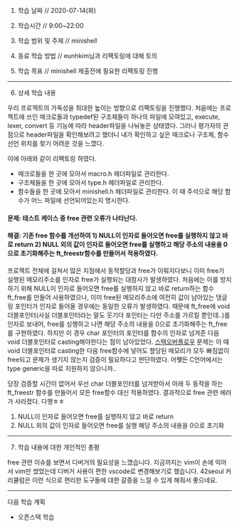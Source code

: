 1. 학습 날짜 // 2020-07-14(화)

2. 학습시간 // 9:00~22:00

3. 학습 범위 및 주제 // minishell

4. 동료 학습 방법 // eunhkim님과 리팩토링에 대해 토의

5. 학습 목표 // minishell 제출전에 필요한 리팩토링 진행

---

6. 상세 학습 내용

우리 프로젝트의 가독성을 최대한 높이는 방향으로 리팩토링을 진행했다.
처음에는 프로젝트에 쓰인 매크로들과 typedef된 구조체들이 하나의 파일에 모여있고, execute, lexer, convert 등 기능에 따라 header파일을 나눠놓은 상태였다.
그러나 평가자의 관점으로 header파일을 확인해보려고 했더니 내가 확인하고 싶은 매크로나 구조체, 함수 선언 위치를 찾기 어려운 것을 느꼈다.

이에 아래와 같이 리팩토링 하였다.
- 매크로들을 한 곳에 모아서 macro.h 헤더파일로 관리한다.
- 구조체들을 한 곳에 모아서 type.h 헤더파일로 관리한다.
- 함수들을 한 곳에 모아서 minishell.h 헤더파일로 관리한다. 이 때 주석으로 해당 함수가 어느 파일에 선언되어있는지 명시한다.

#### 문제: 테스트 케이스 중 free 관련 오류가 나타난다.
#### 해결: 기존 free 함수를 개선하여 1) NULL이 인자로 들어오면 free를 실행하지 않고 바로 return 2) NULL 외의 값이 인자로 들어오면 free를 실행하고 해당 주소의 내용을 0으로 초기화해주는 ft_freestr함수를 만들어서 적용하였다.

프로젝트 전체에 걸쳐서 많은 지점에서 동적할당과 free가 이뤄지다보니 이미 free가 실행된 메모리주소를 인자로 free가 실행되는 대참사가 발생하였다.
처음에는 이를 방지하기 위해 NULL이 인자로 들어오면 free를 실행하지 않고 바로 return하는 함수 ft_free를 만들어 사용하였으나, 이미 free된 메모리주소에 여전히 값이 남아있는 댕글링 포인터가 인자로 들어올 경우에는 동일한 오류가 발생하였다.
때문에 ft_free에 void 더블포인터(사실 더블포인터라는 말도 웃기다 포인터는 다만 주소를 가르킬 뿐인데..)를 인자로 보내어, free를 싱행하고 나면 해당 주소의 내용을 0으로 초기화해주는 ft_free를 구현하였다.
하지만 이 경우 char 포인터의 포인터를 함수의 인자로 넘겨준 다음 void 더블포인터로 casting해야한다는 점이 남아있었다.
[스택오버플로우](https://stackoverflow.com/questions/48471805/is-it-safe-to-use-void-when-freeing-double-pointers-of-other-types)
문제는 이 때 void 더블포인터로 casting한 다음 free함수에 넣어도 할당된 메모리가 모두 빠짐없이 free되고 문제가 생기지 않는지 검증이 필요하다고 판단하였다.
어쨎든 C언어에서는 type generic을 따로 지원하지 않으니까..

당장 검증할 시간이 없어서 우선 char 더블포인터를 넘겨받아서 아래 두 동작을 하는 ft_freestr 함수를 만들어서 모든 free함수 대신 적용하였다. 결과적으로 free 관련 에러가 사라졌다. 다행ㅎㅎ
1) NULL이 인자로 들어오면 free를 실행하지 않고 바로 return 
2) NULL 외의 값이 인자로 들어오면 free를 실행 해당 주소의 내용을 0으로 초기화


---

7. 학습 내용에 대한 개인적인 총평

free 관련 이슈를 보면서 디버거의 필요성을 느꼈습니다. 지금까지는 vim이 손에 익어서 vim만 썼었는데 디버거 사용이 편한 vscode로 변경해보기로 했습니다.
42seoul 커리큘럼은 이런 식으로 편리한 도구들에 대한 갈증을 느낄 수 있게 해줘서 좋으네요.

---

다음 학습 계획

- 오픈스택 학습